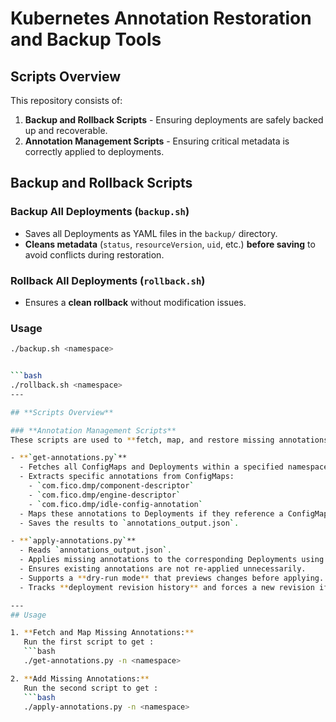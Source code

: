 # Kubernetes Annotation Restoration and Backup Tools

## **Scripts Overview**
This repository consists of:
1. **Backup and Rollback Scripts** - Ensuring deployments are safely backed up and recoverable.
2. **Annotation Management Scripts** - Ensuring critical metadata is correctly applied to deployments.

## **Backup and Rollback Scripts**

### **Backup All Deployments (`backup.sh`)**
- Saves all Deployments as YAML files in the `backup/` directory.
- **Cleans metadata** (`status`, `resourceVersion`, `uid`, etc.) **before saving** to avoid conflicts during restoration.

### **Rollback All Deployments (`rollback.sh`)**
- Ensures a **clean rollback** without modification issues.

### **Usage**
```bash
./backup.sh <namespace>


```bash
./rollback.sh <namespace>
---

## **Scripts Overview**

### **Annotation Management Scripts**
These scripts are used to **fetch, map, and restore missing annotations** from ConfigMaps to Kubernetes Deployments.

- **`get-annotations.py`**  
  - Fetches all ConfigMaps and Deployments within a specified namespace.
  - Extracts specific annotations from ConfigMaps:
    - `com.fico.dmp/component-descriptor`
    - `com.fico.dmp/engine-descriptor`
    - `com.fico.dmp/idle-config-annotation`
  - Maps these annotations to Deployments if they reference a ConfigMap (`envFrom.configMapRef`).
  - Saves the results to `annotations_output.json`.

- **`apply-annotations.py`**  
  - Reads `annotations_output.json`.
  - Applies missing annotations to the corresponding Deployments using `kubectl annotate`.
  - Ensures existing annotations are not re-applied unnecessarily.
  - Supports a **dry-run mode** that previews changes before applying.
  - Tracks **deployment revision history** and forces a new revision if necessary.

---
## Usage

1. **Fetch and Map Missing Annotations:**  
   Run the first script to get :
   ```bash
   ./get-annotations.py -n <namespace>

2. **Add Missing Annotations:**  
   Run the second script to get :
   ```bash
   ./apply-annotations.py -n <namespace>